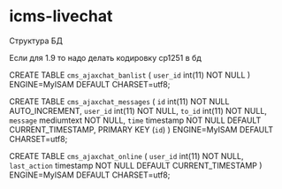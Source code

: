 icms-livechat
=============

Структура БД

Если для 1.9 то надо делать кодировку cp1251 в бд 

CREATE TABLE `cms_ajaxchat_banlist` (
  `user_id` int(11) NOT NULL
  ) ENGINE=MyISAM DEFAULT CHARSET=utf8;
  
CREATE TABLE `cms_ajaxchat_messages` (
  `id` int(11) NOT NULL AUTO_INCREMENT,
  `user_id` int(11) NOT NULL,
  `to_id` int(11) NOT NULL,
  `message` mediumtext NOT NULL,
  `time` timestamp NOT NULL DEFAULT CURRENT_TIMESTAMP,
  PRIMARY KEY (`id`)
) ENGINE=MyISAM  DEFAULT CHARSET=utf8;

CREATE TABLE `cms_ajaxchat_online` (
  `user_id` int(11) NOT NULL,
  `last_action` timestamp NOT NULL DEFAULT CURRENT_TIMESTAMP
) ENGINE=MyISAM DEFAULT CHARSET=utf8;
